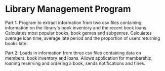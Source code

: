 # Library Management Program

Part 1:
Program to extract information from two csv files containing information on the library's book inventory and the recent book loans.
Calculates most popular books, book genres and subgenres.
Calculates average loan time, average late period and the proportion of users returning books late.

Part 2:
Loads in information from three csv files containing data on members, book inventory and loans.
Allows application for membership, loaning reserving and ordering a book, sends notifications and fines.
